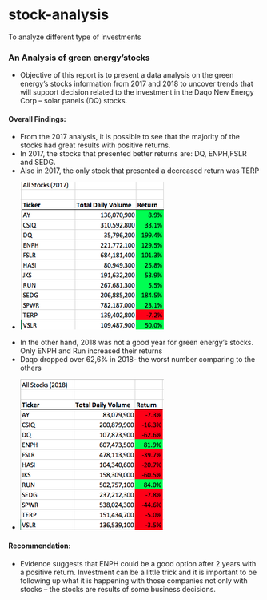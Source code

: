 # stock-analysis
To analyze different type of investments

### An Analysis of green energy’stocks
* Objective of this report is to present a data analysis on the green energy’s stocks information from 2017 and 2018 to uncover trends that will support decision related to the investment in the Daqo New Energy Corp – solar panels (DQ) stocks.

#### Overall Findings:
* From the 2017 analysis, it is possible to see that the majority of the stocks had great results with positive returns.
* In 2017, the stocks that presented better returns are: DQ, ENPH,FSLR and SEDG.
* Also in 2017, the only stock that presented a decreased return was TERP

- ![alt text](https://github.com/DaniGio/stock-analysis/blob/master/All%20stocks%202017.png)

* In the other hand, 2018 was not a good year for green energy’s stocks. Only ENPH and Run increased their returns
* Daqo dropped over 62,6% in 2018- the worst number comparing to the others

- ![alt text]( https://github.com/DaniGio/stock-analysis/blob/master/All%20stocks%202018.png)


#### Recommendation:
* Evidence suggests that ENPH could be a good option after 2 years with a positive return. Investment can be a little trick and it is important to be following up what it is happening with those companies not only with stocks – the stocks are results of some business decisions. 
